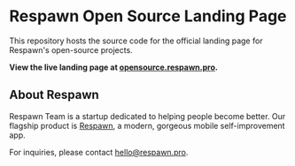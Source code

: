 # Respawn Open Source Landing Page

This repository hosts the source code for the official landing page for Respawn's open-source projects.

**View the live landing page at [opensource.respawn.pro](https://opensource.respawn.pro).**

## About Respawn

Respawn Team is a startup dedicated to helping people become better. Our flagship product is [Respawn](https://respawn.pro), a modern, gorgeous mobile self-improvement app.

For inquiries, please contact [hello@respawn.pro](mailto:hello@respawn.pro).
